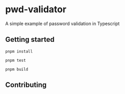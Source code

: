 # pwd-validator
A simple example of password validation in Typescript


## Getting started
```console
pnpm install
```

```console
pnpm test
``` 

```
pnpm build
```
## Contributing

